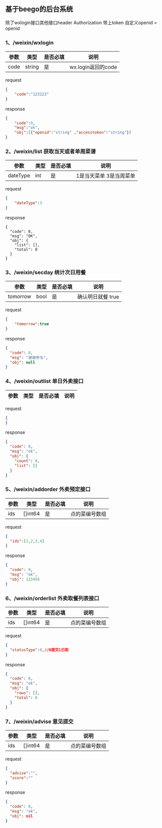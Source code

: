 ## 基于beego的后台系统
除了wxlogin接口其他接口header Authorization 带上token   自定义openid = openid
### 1、/weixin/wxlogin
|参数|类型|是否必填|说明|
|-|-|-|-|
|code|string|是|wx.login返回的code|
request
```json
{
    "code":"123123"
}

```
response
```json
{
    "code":0,
    "msg":"ok",
    "obj":[{"openid":"string" ,"accesstoken":"string"}]
}
```

### 2、/weixin/list  获取当天或者单周菜谱

|参数|类型|是否必填|说明|
|-|-|-|-|
|dateType|int|是|1是当天菜单 3是当周菜单|
request
```json
{
	"dateType":3
}
```
response

```
{
  "code": 0,
  "msg": "OK",
  "obj": {
    "list": [],
    "total": 0
  }
}
```
### 3、/weixin/secday  统计次日用餐
|参数|类型|是否必填|说明|
|-|-|-|-|
|tomorrow|bool|是|确认明日就餐 true|

request
```json
{
    "tomorrow":true
}
```

response
```json
{
  "code": 0,
  "msg": "谢谢参与",
  "obj": null
}
```

### 4、/weixin/outlist  单日外卖接口
|参数|类型|是否必填|说明|
|-|-|-|-|

request
```json
{
}
```

response
```json
{
  "code": 0,
  "msg": "ok",
  "obj": {
    "count": 0,
    "list": []
  }
}

```

### 5、/weixin/addorder  外卖预定接口
|参数|类型|是否必填|说明|
|-|-|-|-|
|ids|[]int64|是|点的菜编号数组|
request
```json
{
  "ids":[1,2,3,4]
}
```

response
```json
{
  "code": 0,
  "msg": "ok",
  "obj": 123456
}

```


### 6、/weixin/orderlist  外卖取餐列表接口
|参数|类型|是否必填|说明|
|-|-|-|-|
|ids|[]int64|是|点的菜编号数组|
request
```json
{
  "statusType":0,//0提交1已取
}
```

response
```json
{
  "code": 0,
  "msg": "ok",
  "obj": {
    "rows": [],
    "total": 0
  }
}

```

### 7、/weixin/advise  意见提交
|参数|类型|是否必填|说明|
|-|-|-|-|
|ids|[]int64|是|点的菜编号数组|
request
```json
{
  "advise":"",
  "score":""
}
```

response
```json
{
  "code": 0,
  "msg": "ok",
  "obj": nil
}

```
